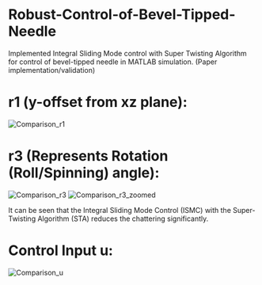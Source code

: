 # Robust-Control-of-Bevel-Tipped-Needle
Implemented Integral Sliding Mode control with Super Twisting Algorithm for control of bevel-tipped needle in MATLAB simulation. (Paper implementation/validation)

# r1 (y-offset from xz plane):
![Comparison_r1](https://user-images.githubusercontent.com/34472717/169354439-7e3bfd59-9e95-4137-b6e7-c9457d7f47df.jpg)

# r3 (Represents Rotation (Roll/Spinning) angle):
![Comparison_r3](https://user-images.githubusercontent.com/34472717/169354440-60f23966-d5d0-468b-bb9b-e50bb97795c0.jpg)
![Comparison_r3_zoomed](https://user-images.githubusercontent.com/34472717/169354441-95a01b43-abfe-4eae-8c9c-c72198eaae22.jpg)

It can be seen that the Integral Sliding Mode Control (ISMC) with the Super-Twisting Algorithm (STA) reduces the chattering significantly.

# Control Input u:
![Comparison_u](https://user-images.githubusercontent.com/34472717/169354442-7d9e0706-302e-40ad-81f4-90317a81b179.jpg)

